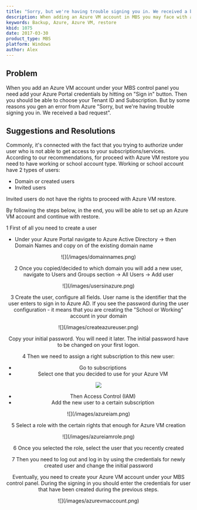 ```yaml
---
title: "Sorry, but we're having trouble signing you in. We received a bad request"
description: When adding an Azure VM account in MBS you may face with an error "Sorry, but we're having trouble signing you in. We received a bad request"
keywords: Backup, Azure, Azure VM, restore
kbid: 1075
date: 2017-03-30
product_type: MBS
platform: Windows
author: Alex
---
```


## Problem

When you add an Azure VM account under your MBS control panel you need add your Azure Portal credentials by hitting on "Sign in" button. Then you should be able to choose your Tenant ID and Subscription. But by some reasons you gen an error from Azure "Sorry, but we're having trouble signing you in. We received a bad request".

## Suggestions and Resolutions

Commonly, it's connected with the fact that you trying to authorize under user who is not able to get access to your subscriptions/services. According to our recommendations, for proceed with Azure VM restore you need to have working or school account type. Working or school account have 2 types of users:
* Domain or created users
* Invited users

Invited users do not have the rights to proceed with Azure VM restore.

By following the steps below, in the end, you will be able to set up an Azure VM account and continue with restore.

1 First of all you need to create a user

  * Under your Azure Portal navigate to Azure Active Directory -> then Domain Names and copy on of the existing domain name

<center>
![](/images/domainnames.png)

2 Once you copied/decided to which domain you will add a new user, navigate to Users and Groups section -> All Users -> Add user

<center>
![](/images/usersinazure.png)
</center>

3 Create the user, configure all fields. User name is the identifier that the user enters to sign in to Azure AD. If you see the password during the user configuration - it means that you are creating the "School or Working" account in your domain

<center>
 ![](/images/createazureuser.png)
</center>

Copy your initial password. You will need it later. The initial password have to be changed on your first logon.

4 Then we need to assign a right subscription to this new user:
  * Go to subscriptions
  * Select one that you decided to use for your Azure VM
  <center>

  ![](/images/subscriptions.png)
  </center>

  * Then Access Control (IAM)
  * Add the new user to a certain subscription

  <center>
  ![](/images/azureiam.png)
  </center>

5 Select a role with the certain rights that enough for Azure VM creation

<center>
![](/images/azureiamrole.png)
</center>

6 Once you selected the role, select the user that you recently created

7 Then you need to log out and log in by using the credentials for newly created user and change the initial password

Eventually, you need to create your Azure VM account under your MBS control panel. During the signing in you should enter the credentials for user that have been created during the previous steps.

<center>
![](/images/azurevmaccount.png)
